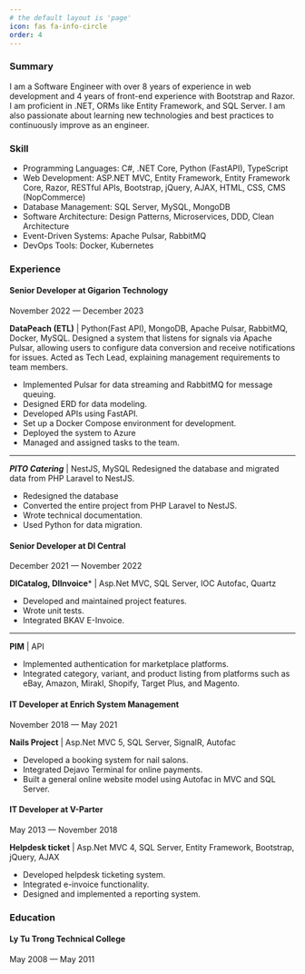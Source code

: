 ```yaml
---
# the default layout is 'page'
icon: fas fa-info-circle
order: 4
---
```


<!-- > Add Markdown syntax content to file `_tabs/about.md`{: .filepath } and it will show up on this page.
{: .prompt-tip } -->

### Summary
I am a Software Engineer with over 8 years of experience in web development and 4 years of front-end experience with Bootstrap and Razor. I am proficient in .NET, ORMs like Entity Framework, and SQL Server.
I am also passionate about learning new technologies and best practices to continuously improve as an engineer.

### Skill
- Programming Languages: C#, .NET Core, Python (FastAPI), TypeScript
- Web Development: ASP.NET MVC, Entity Framework, Entity Framework Core, Razor, RESTful APIs, Bootstrap, jQuery, AJAX, HTML, CSS, CMS (NopCommerce)
- Database Management: SQL Server, MySQL, MongoDB
- Software Architecture: Design Patterns, Microservices, DDD, Clean Architecture
- Event-Driven Systems: Apache Pulsar, RabbitMQ
- DevOps Tools: Docker, Kubernetes

### Experience

#### Senior Developer at Gigarion Technology
November 2022 — December 2023

**DataPeach (ETL)** | Python(Fast API), MongoDB, Apache Pulsar, RabbitMQ, Docker, MySQL.
Designed a system that listens for signals via Apache Pulsar, allowing users to configure data conversion and receive notifications for issues.
Acted as Tech Lead, explaining management requirements to team members.

- Implemented Pulsar for data streaming and RabbitMQ for message queuing.
- Designed ERD for data modeling.
- Developed APIs using FastAPI.
- Set up a Docker Compose environment for development.
- Deployed the system to Azure
- Managed and assigned tasks to the team.
---

***PITO Catering*** | NestJS, MySQL
Redesigned the database and migrated data from PHP Laravel to NestJS.

- Redesigned the database
- Converted the entire project from PHP Laravel to NestJS.
- Wrote technical documentation.
- Used Python for data migration.
#### Senior Developer at DI Central
December 2021 — November 2022

**DICatalog, DIInvoice*** | Asp.Net MVC, SQL Server, IOC Autofac, Quartz
- Developed and maintained project features.
- Wrote unit tests.
- Integrated BKAV E-Invoice.
---
**PIM** | API
- Implemented authentication for marketplace platforms.
- Integrated category, variant, and product listing from platforms such as eBay, Amazon, Mirakl, Shopify, Target Plus, and Magento.

#### IT Developer at Enrich System Management
November 2018 — May 2021

**Nails Project** | Asp.Net MVC 5, SQL Server, SignalR, Autofac

- Developed a booking system for nail salons.
- Integrated Dejavo Terminal for online payments.
- Built a general online website model using Autofac in MVC and SQL Server.

#### IT Developer at V-Parter
May 2013 — November 2018

**Helpdesk ticket** | Asp.Net MVC 4, SQL Server, Entity Framework, Bootstrap, jQuery, AJAX

- Developed helpdesk ticketing system.
- Integrated e-invoice functionality.
- Designed and implemented a reporting system.

### Education

#### Ly Tu Trong Technical College
May 2008 — May 2011